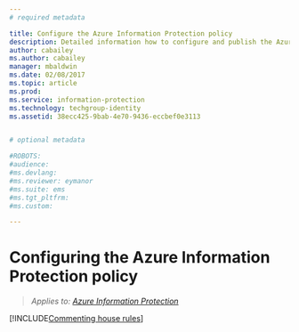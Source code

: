 ```yaml
---
# required metadata

title: Configure the Azure Information Protection policy
description: Detailed information how to configure and publish the Azure Information Protection policy.
author: cabailey
ms.author: cabailey
manager: mbaldwin
ms.date: 02/08/2017
ms.topic: article
ms.prod:
ms.service: information-protection
ms.technology: techgroup-identity
ms.assetid: 38ecc425-9bab-4e70-9436-eccbef0e3113


# optional metadata

#ROBOTS:
#audience:
#ms.devlang:
#ms.reviewer: eymanor
#ms.suite: ems
#ms.tgt_pltfrm:
#ms.custom:

---
```


# Configuring the Azure Information Protection policy 

>*Applies to: [Azure Information Protection](https://azure.microsoft.com/pricing/details/information-protection)*

[!INCLUDE[Commenting house rules](../includes/houserules.md)]
